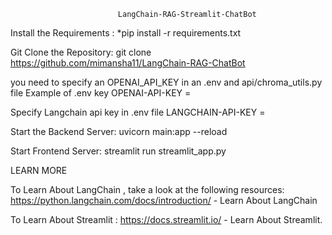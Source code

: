                             LangChain-RAG-Streamlit-ChatBot

Install the Requirements :
*pip install -r requirements.txt

Git Clone the Repository:
git clone https://github.com/mimansha11/LangChain-RAG-ChatBot

you need to specify an OPENAI_API_KEY in an .env and api/chroma_utils.py file
Example of .env key 
OPENAI-API-KEY = <Openai-api-key>

Specify Langchain api key in .env file 
LANGCHAIN-API-KEY = <lANGCHAIN-API-KEY>

Start the Backend Server:
uvicorn main:app --reload

Start Frontend Server:
streamlit run streamlit_app.py



LEARN MORE 

To Learn About LangChain , take a look at the following resources:
https://python.langchain.com/docs/introduction/ - Learn About LangChain

To Learn About Streamlit : 
https://docs.streamlit.io/ - Learn About Streamlit.
